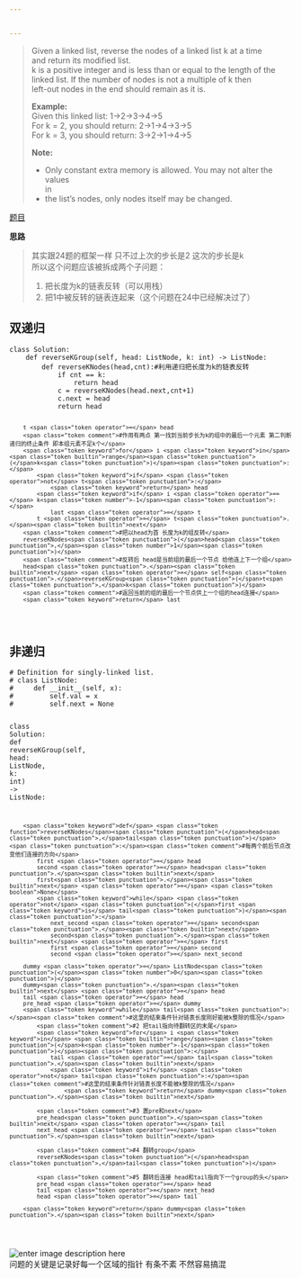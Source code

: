 ```yaml
---


---
```


<blockquote>
<p>Given a linked list, reverse the nodes of a linked list k at a time<br>
and return its modified list.<br>
k is a positive integer and is less than or equal to the length of the<br>
linked list. If the number of nodes is not a multiple of k then<br>
left-out nodes in the end should remain as it is.</p>
<p><strong>Example:</strong><br>
Given this linked list: 1-&gt;2-&gt;3-&gt;4-&gt;5<br>
For k = 2, you should return: 2-&gt;1-&gt;4-&gt;3-&gt;5<br>
For k = 3, you should return: 3-&gt;2-&gt;1-&gt;4-&gt;5</p>
<p><strong>Note:</strong></p>
<ul>
<li>Only constant extra memory is allowed. You may not alter the values<br>
in</li>
<li>the list’s nodes, only nodes itself may be changed.</li>
</ul>
</blockquote>
<p><a href="https://leetcode-cn.com/problems/reverse-nodes-in-k-group/">题目</a></p>
<p><strong>思路</strong></p>
<blockquote>
<p>其实跟24题的框架一样 只不过上次的步长是2 这次的步长是k<br>
所以这个问题应该被拆成两个子问题：</p>
<ol>
<li>把长度为k的链表反转（可以用栈）</li>
<li>把1中被反转的链表连起来（这个问题在24中已经解决过了）</li>
</ol>
</blockquote>
<h2 id="双递归">双递归</h2>
<pre class=" language-python"><code class="prism  language-python"><span class="token keyword">class</span> <span class="token class-name">Solution</span><span class="token punctuation">:</span>
    <span class="token keyword">def</span> <span class="token function">reverseKGroup</span><span class="token punctuation">(</span>self<span class="token punctuation">,</span> head<span class="token punctuation">:</span> ListNode<span class="token punctuation">,</span> k<span class="token punctuation">:</span> <span class="token builtin">int</span><span class="token punctuation">)</span> <span class="token operator">-</span><span class="token operator">&gt;</span> ListNode<span class="token punctuation">:</span>
        <span class="token keyword">def</span> <span class="token function">reverseKNodes</span><span class="token punctuation">(</span>head<span class="token punctuation">,</span>cnt<span class="token punctuation">)</span><span class="token punctuation">:</span><span class="token comment">#利用递归把长度为k的链表反转</span>
            <span class="token keyword">if</span> cnt <span class="token operator">==</span> k<span class="token punctuation">:</span>
                <span class="token keyword">return</span> head
            c <span class="token operator">=</span> reverseKNodes<span class="token punctuation">(</span>head<span class="token punctuation">.</span><span class="token builtin">next</span><span class="token punctuation">,</span>cnt<span class="token operator">+</span><span class="token number">1</span><span class="token punctuation">)</span>
            c<span class="token punctuation">.</span><span class="token builtin">next</span> <span class="token operator">=</span> head
            <span class="token keyword">return</span> head
            
        t <span class="token operator">=</span> head
        <span class="token comment">#作用有两点 第一找到当前步长为k的组中的最后一个元素 第二判断递归的终止条件 即本组元素不足k个</span>
        <span class="token keyword">for</span> i <span class="token keyword">in</span> <span class="token builtin">range</span><span class="token punctuation">(</span>k<span class="token punctuation">)</span><span class="token punctuation">:</span>
            <span class="token keyword">if</span> <span class="token operator">not</span> t<span class="token punctuation">:</span>
                <span class="token keyword">return</span> head
            <span class="token keyword">if</span> i <span class="token operator">==</span> k<span class="token number">-1</span><span class="token punctuation">:</span>
            	last <span class="token operator">=</span> t
            t <span class="token operator">=</span> t<span class="token punctuation">.</span><span class="token builtin">next</span>
		<span class="token comment">#把以head为首 长度为k的组反转</span>
        reverseKNodes<span class="token punctuation">(</span>head<span class="token punctuation">,</span><span class="token number">1</span><span class="token punctuation">)</span>
	    <span class="token comment">#反转后 head是当前组的最后一个节点 给他连上下一个组</span>
        head<span class="token punctuation">.</span><span class="token builtin">next</span> <span class="token operator">=</span> self<span class="token punctuation">.</span>reverseKGroup<span class="token punctuation">(</span>t<span class="token punctuation">,</span>k<span class="token punctuation">)</span>
        <span class="token comment">#返回当前的组的最后一个节点供上一个组的head连接</span>
        <span class="token keyword">return</span> last
</code></pre>
<h2 id="非递归">非递归</h2>
<pre class=" language-python"><code class="prism  language-python"><span class="token comment"># Definition for singly-linked list.</span>
<span class="token comment"># class ListNode:</span>
<span class="token comment">#     def __init__(self, x):</span>
<span class="token comment">#         self.val = x</span>
<span class="token comment">#         self.next = None</span>

<span class="token keyword">class</span> <span class="token class-name">Solution</span><span class="token punctuation">:</span>
    <span class="token keyword">def</span> <span class="token function">reverseKGroup</span><span class="token punctuation">(</span>self<span class="token punctuation">,</span> head<span class="token punctuation">:</span> ListNode<span class="token punctuation">,</span> k<span class="token punctuation">:</span> <span class="token builtin">int</span><span class="token punctuation">)</span> <span class="token operator">-</span><span class="token operator">&gt;</span> ListNode<span class="token punctuation">:</span>

        <span class="token keyword">def</span> <span class="token function">reverseKNodes</span><span class="token punctuation">(</span>head<span class="token punctuation">,</span>tail<span class="token punctuation">)</span><span class="token punctuation">:</span><span class="token comment">#每两个前后节点改变他们连接的方向</span>
            first <span class="token operator">=</span> head
            second <span class="token operator">=</span> head<span class="token punctuation">.</span><span class="token builtin">next</span>
            first<span class="token punctuation">.</span><span class="token builtin">next</span> <span class="token operator">=</span> <span class="token boolean">None</span>
            <span class="token keyword">while</span> <span class="token operator">not</span> <span class="token punctuation">(</span>first <span class="token keyword">is</span> tail<span class="token punctuation">)</span><span class="token punctuation">:</span>
                next_second <span class="token operator">=</span> second<span class="token punctuation">.</span><span class="token builtin">next</span>
                second<span class="token punctuation">.</span><span class="token builtin">next</span> <span class="token operator">=</span> first
                first <span class="token operator">=</span> second
                second <span class="token operator">=</span> next_second

        dummy <span class="token operator">=</span> ListNode<span class="token punctuation">(</span><span class="token number">0</span><span class="token punctuation">)</span>
        dummy<span class="token punctuation">.</span><span class="token builtin">next</span> <span class="token operator">=</span> head
        tail <span class="token operator">=</span> head
        pre_head <span class="token operator">=</span> dummy
        <span class="token keyword">while</span> tail<span class="token punctuation">:</span><span class="token comment">#这里的结束条件针对链表长度刚好能被k整除的情况</span>
	        <span class="token comment">#2 把tail指向待翻转区的末尾</span>
            <span class="token keyword">for</span> i <span class="token keyword">in</span> <span class="token builtin">range</span><span class="token punctuation">(</span>k<span class="token number">-1</span><span class="token punctuation">)</span><span class="token punctuation">:</span>
                tail <span class="token operator">=</span> tail<span class="token punctuation">.</span><span class="token builtin">next</span> 
                <span class="token keyword">if</span> <span class="token operator">not</span> tail<span class="token punctuation">:</span><span class="token comment">#这里的结束条件针对链表长度不能被k整除的情况</span>
                    <span class="token keyword">return</span> dummy<span class="token punctuation">.</span><span class="token builtin">next</span>

			<span class="token comment">#3 置pre和next</span>
            pre_head<span class="token punctuation">.</span><span class="token builtin">next</span> <span class="token operator">=</span> tail
            next_head <span class="token operator">=</span> tail<span class="token punctuation">.</span><span class="token builtin">next</span>

			<span class="token comment">#4 翻转group</span>
            reverseKNodes<span class="token punctuation">(</span>head<span class="token punctuation">,</span>tail<span class="token punctuation">)</span>
            
            <span class="token comment">#5 翻转后连接 head和tail指向下一个group的头</span>
            pre_head <span class="token operator">=</span> head
            tail <span class="token operator">=</span> next_head
            head <span class="token operator">=</span> tail 

        <span class="token keyword">return</span> dummy<span class="token punctuation">.</span><span class="token builtin">next</span>
</code></pre>
<p><img src="https://pic.leetcode-cn.com/866b404c6b0b52fa02385e301ee907fc015742c3766c80c02e24ef3a8613e5ad-k%E4%B8%AA%E4%B8%80%E7%BB%84%E7%BF%BB%E8%BD%AC%E9%93%BE%E8%A1%A8.png" alt="enter image description here"><br>
问题的关键是记录好每一个区域的指针 有条不紊 不然容易搞混</p>

